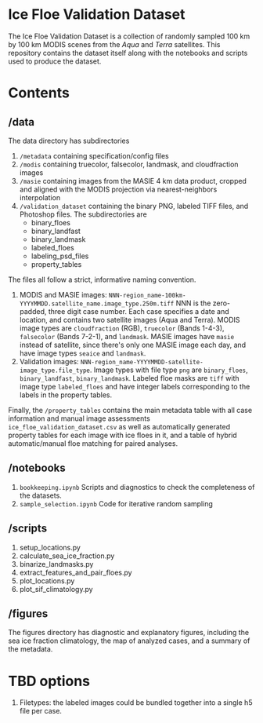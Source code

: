 # Ice Floe Validation Dataset
The Ice Floe Validation Dataset is a collection of randomly sampled 100 km by 100 km MODIS scenes from the _Aqua_ and _Terra_ satellites. This repository contains the dataset itself along with the notebooks and scripts used to produce the dataset.

# Contents
## /data
The data directory has subdirectories
1. `/metadata` containing specification/config files
2. `/modis` containing truecolor, falsecolor, landmask, and cloudfraction images
3. `/masie` containing images from the MASIE 4 km data product, cropped and aligned with the MODIS projection via nearest-neighbors interpolation
4. `/validation_dataset` containing the binary PNG, labeled TIFF files, and Photoshop files. The subdirectories are
   * binary_floes
   * binary_landfast
   * binary_landmask
   * labeled_floes
   * labeling_psd_files
   * property_tables

The files all follow a strict, informative naming convention. 
1. MODIS and MASIE images: `NNN-region_name-100km-YYYYMMDD.satellite_name.image_type.250m.tiff` NNN is the zero-padded, three digit case number. Each case specifies a date and location, and contains two satellite images (Aqua and Terra). MODIS image types are `cloudfraction` (RGB), `truecolor` (Bands 1-4-3), `falsecolor` (Bands 7-2-1), and `landmask`. MASIE images have `masie` instead of satellite, since there's only one MASIE image each day, and have image types `seaice` and `landmask`.
2. Validation images: `NNN-region_name-YYYYMMDD-satellite-image_type.file_type`. Image types with file type `png` are `binary_floes`, `binary_landfast`, `binary_landmask`. Labeled floe masks are `tiff` with image type `labeled_floes` and have integer labels corresponding to the labels in the property tables.

Finally, the `/property_tables` contains the main metadata table with all case information and manual image assessments `ice_floe_validation_dataset.csv` as well as automatically generated property tables for each image with ice floes in it, and a table of hybrid automatic/manual floe matching for paired analyses.

## /notebooks
1. `bookkeeping.ipynb` Scripts and diagnostics to check the completeness of the datasets.
2. `sample_selection.ipynb` Code for iterative random sampling

## /scripts
1. setup_locations.py
2. calculate_sea_ice_fraction.py
3. binarize_landmasks.py
4. extract_features_and_pair_floes.py
5. plot_locations.py
6. plot_sif_climatology.py

## /figures
The figures directory has diagnostic and explanatory figures, including the sea ice fraction climatology, the map of analyzed cases, and a summary of the metadata.

# TBD options
1. Filetypes: the labeled images could be bundled together into a single h5 file per case.
